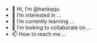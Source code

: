- 👋 Hi, I’m @hankqqu
- 👀 I’m interested in ...
- 🌱 I’m currently learning ...
- 💞️ I’m looking to collaborate on ...
- 📫 How to reach me ...

<!---
hankqqu/hankqqu is a ✨ special ✨ repository because its `README.md` (this file) appears on your GitHub profile.
You can click the Preview link to take a look at your changes.
--->
